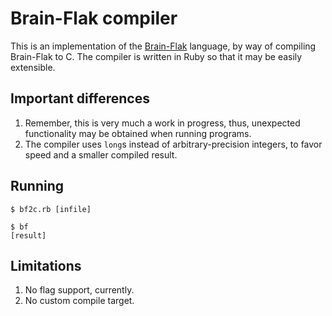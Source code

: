 # Brain-Flak compiler

This is an implementation of the [Brain-Flak](https://github.com/DJMcMayhem/Brain-Flak) language, by way of compiling Brain-Flak to C. The compiler is written in Ruby so that it may be easily extensible.

## Important differences

1. Remember, this is very much a work in progress, thus, unexpected functionality may be obtained when running programs.
2. The compiler uses `long`s instead of arbitrary-precision integers, to favor speed and a smaller compiled result.

## Running

    $ bf2c.rb [infile]
    
    $ bf
    [result]

## Limitations

1. No flag support, currently.
2. No custom compile target.